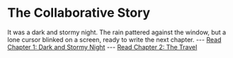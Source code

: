 # The Collaborative Story
It was a dark and stormy night. The rain pattered against the window, but a lone cursor blinked on a screen, ready to write the next chapter.
--- [Read Chapter 1: Dark and Stormy Night](chapter_1.py)
--- [Read Chapter 2: The Travel](chapter_2.py)
